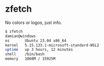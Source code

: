 # zfetch

No colors or logos, just info.

```sh
$ zfetch
damian@windows
os       Ubuntu 23.04 x86_64
kernel   5.15.133.1-microsoft-standard-WSL2
uptime   up 3 hours, 12 minutes
shell    /bin/bash
memory   1060M / 15925M
```
